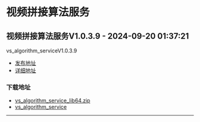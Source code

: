 # 视频拼接算法服务
## 视频拼接算法服务V1.0.3.9 - 2024-09-20 01:37:21
vs_algorithm_serviceV1.0.3.9
*  [发布地址](https://github.com/jadehh/VideoStitching/releases/tag/vs_algorithm_serviceV1.0.3.9)
*  [详细地址](https://github.com/jadehh/jadehh_file/releases/tag/vs_algorithm_serviceV1.0.3.9)
### 下载地址
* [vs_algorithm_service_lib64.zip](https://gh.ddlc.top/https://github.com/jadehh/jadehh_file/releases/download/vs_algorithm_serviceV1.0.3.9/vs_algorithm_service_lib64.zip)
* [vs_algorithm_service](https://gh.ddlc.top/https://github.com/jadehh/jadehh_file/releases/download/vs_algorithm_serviceV1.0.3.9/vs_algorithm_service)
----